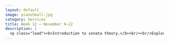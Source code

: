 ```yaml
---
layout: default
image: pianoSmall.jpg
category: Services
title: Week 12 – November 9–12
description: |
  <p class="lead"><b>Introduction to sonata theory.</b><br/><br/>Exploring one of the most popular large-scale forms in the classical era.<br/><br/><a href="/week12/">Read more...</a></p>
---
```

